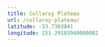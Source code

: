 ```yaml
---
title: Collaroy Plateau
url: /collaroy-plateau/
latitude: -33.7303841
longitude: 151.29103940000002
---
```

